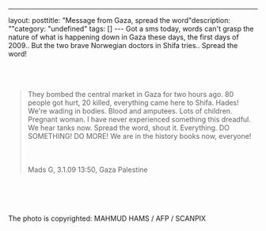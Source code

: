 --- 
layout: posttitle: "Message from Gaza, spread the word"description: ""category: "undefined" tags: [] --- Got a sms today, words can't grasp the nature of what is happening down in Gaza these days, the first days of 2009.. But the two brave Norwegian doctors in Shifa tries.. Spread the word!<br /><br/><br /><br/><blockquote>They bombed the central market in Gaza for two hours ago. 80 people got hurt, 20 killed, everything came here to Shifa. Hades! We're wading in bodies. Blood and amputees. Lots of children. Pregnant woman. I have never experienced something this dreadful. We hear tanks now. Spread the word, shout it. Everything. DO SOMETHING! DO MORE! We are in the history books now, everyone!<br /><br/><br /><br/>Mads G, 3.1.09 13:50, Gaza Palestine</blockquote><br /><br/><br /><br/>The photo is copyrighted: MAHMUD HAMS / AFP / SCANPIX